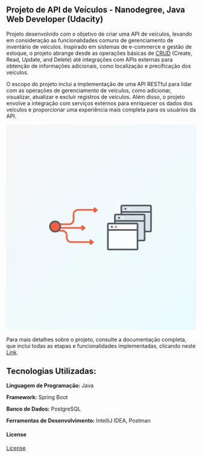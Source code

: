 ## Projeto de API de Veículos - Nanodegree, Java Web Developer (Udacity) 

Projeto desenvolvido com o objetivo de criar uma API de veículos, levando em consideração as funcionalidades comuns de gerenciamento de inventário de veículos. Inspirado em sistemas de e-commerce e gestão de estoque, o projeto abrange desde as operações básicas de [CRUD](https://en.wikipedia.org/wiki/Create,_read,_update_and_delete) (Create, Read, Update, and Delete) até integrações com APIs externas para obtenção de informações adicionais, como localização e precificação dos veículos.

O escopo do projeto inclui a implementação de uma API RESTful para lidar com as operações de gerenciamento de veículos, como adicionar, visualizar, atualizar e excluir registros de veículos. Além disso, o projeto envolve a integração com serviços externos para enriquecer os dados dos veículos e proporcionar uma experiência mais completa para os usuários da API.

<img src="/images/application.png">

Para mais detalhes sobre o projeto, consulte a documentação completa, que inclui todas as etapas e funcionalidades implementadas, clicando neste [Link](https://github.com/fsaantiago/car-website-backend-system/tree/main/P02-VehiclesAPI).

## Tecnologias Utilizadas:

**Linguagem de Programação:** Java

**Framework:** Spring Boot

**Banco de Dados:** PostgreSQL

**Ferramentas de Desenvolvimento:** IntelliJ IDEA, Postman

#### License

[License](LICENSE.txt)
